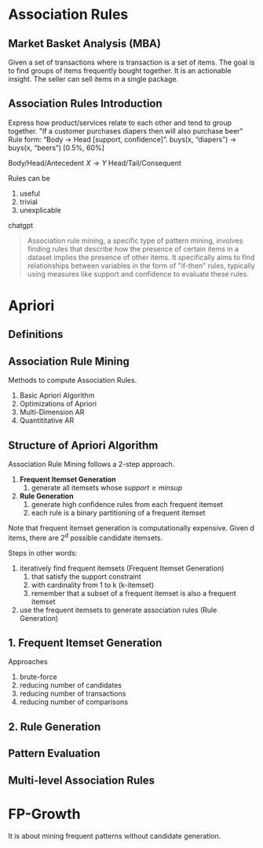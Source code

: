 # Association Rules
## Market Basket Analysis (MBA)
Given a set of transactions where is transaction is a set of items.
The goal is to find groups of items frequently bought together.
It is an actionable insight. The seller can sell items in a single package. 

## Association Rules Introduction
Express how product/services relate to each other and tend to group together.
"If a customer purchases diapers then will also purchase beer"
Rule form: “Body → Ηead \[support, confidence]”.
buys(x, “diapers”) → buys(x, “beers”) \[0.5%, 60%]

Body/Head/Antecedent $X\rightarrow Y$ Head/Tail/Consequent

Rules can be
1. useful
2. trivial
3. unexplicable

chatgpt
> Association rule mining, a specific type of pattern mining, involves finding rules that describe how the presence of certain items in a dataset implies the presence of other items. It specifically aims to find relationships between variables in the form of "if-then" rules, typically using measures like support and confidence to evaluate these rules.

# Apriori
## Definitions



## Association Rule Mining





Methods to compute Association Rules.
1. Basic Apriori Algorithm
2. Optimizations of Apriori
3. Multi-Dimension AR
4. Quantititative AR

## Structure of Apriori Algorithm
Association Rule Mining follows a 2-step approach.
1. **Frequent Itemset Generation**
	1. generate all itemsets whose $support\geq minsup$
2. **Rule Generation**
	1. generate high confidence rules from each frequent itemset
	2. each rule is a binary partitioning of a frequent itemset

Note that frequent itemset generation is computationally expensive.
Given d items, there are $2^d$ possible candidate itemsets.

Steps in other words:
1. iteratively find frequent itemsets (Frequent Itemset Generation)
	1. that satisfy the support constraint
	2. with cardinality from 1 to k (k-itemset)
	3. remember that a subset of a frequent itemset is also a frequent itemset
2. use the frequent itemsets to generate association rules (Rule Generation)

## 1. Frequent Itemset Generation
Approaches
1. brute-force
2. reducing number of candidates
3. reducing number of transactions
4. reducing number of comparisons







## 2. Rule Generation





## Pattern Evaluation




## Multi-level Association Rules




# FP-Growth
It is about mining frequent patterns without candidate generation.


